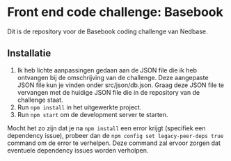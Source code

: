 # Front end code challenge: Basebook

Dit is de repository voor de Basebook coding challenge van Nedbase. 

## Installatie

1. Ik heb lichte aanpassingen gedaan aan de JSON file die ik heb ontvangen bij de omschrijving van de challenge. Deze aangepaste JSON file kun je vinden onder src/json/db.json. Graag deze JSON file te vervangen met de huidige JSON file die in de repository van de challenge staat.
2. Run `npm install` in het uitgewerkte project.
3. Run `npm start` om de development server te starten.

Mocht het zo zijn dat je na `npm install` een error krijgt (specifiek een dependency issue), probeer dan de `npm config set legacy-peer-deps true` command om de error te verhelpen. Deze command zal ervoor zorgen dat eventuele dependency issues worden verholpen.
